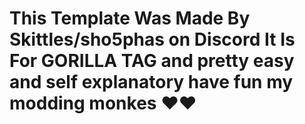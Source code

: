 # This Template Was Made By Skittles/sho5phas on Discord It Is For GORILLA TAG and pretty easy and self explanatory have fun my modding monkes ❤️❤️
